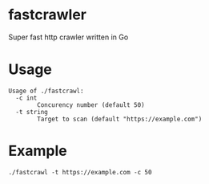 # fastcrawler
Super fast http crawler written in Go

# Usage
```
Usage of ./fastcrawl:
  -c int
        Concurency number (default 50)
  -t string
        Target to scan (default "https://example.com")
```

# Example

```./fastcrawl -t https://example.com -c 50```

